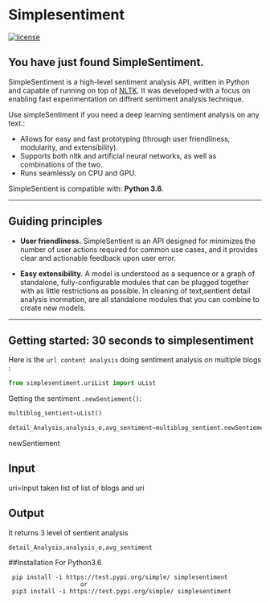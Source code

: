 ﻿# Simplesentiment

[![license](https://img.shields.io/github/license/mashape/apistatus.svg?maxAge=2592000)](https://github.com/keras-team/keras/blob/master/LICENSE)

## You have just found SimpleSentiment.

SimpleSentiment is a high-level sentiment analysis API, written in Python and capable of running on top of [NLTK](https://github.com/nltk/nltk). It was developed with a focus on enabling fast experimentation on diffrent sentiment analysis technique.

Use simpleSentiment if you need a deep learning sentiment analysis on any text.:

- Allows for easy and fast prototyping (through user friendliness, modularity, and extensibility).
- Supports both nltk and artificial neural networks, as well as combinations of the two.
- Runs seamlessly on CPU and GPU.

SimpleSentient is compatible with: __Python 3.6__.


------------------


## Guiding principles

- __User friendliness.__ SimpleSentient is an API designed for minimizes the number of user actions required for common use cases, and it provides clear and actionable feedback upon user error.



- __Easy extensibility.__ A model is understood as a sequence or a graph of standalone, fully-configurable modules that can be plugged together with as little restrictions as possible. In cleaning of text,sentient detail analysis inormation, are all standalone modules that you can combine to create new models.



------------------


## Getting started: 30 seconds to simplesentiment

Here is the `url content analysis` doing sentiment analysis on multiple blogs :

```python
from simplesentiment.uriList import uList

```

Getting the sentiment `.newSentiement()`:

```python
multiblog_sentient=uList()

detail_Analysis,analysis_o,avg_sentiment=multiblog_sentient.newSentiement(['http://blogurl'])
```
newSentiement
## Input
uri=Input taken list of list of blogs and uri
## Output
It returns 3 level of sentient analysis
```
detail_Analysis,analysis_o,avg_sentiment
```
##Installation
For Python3.6
```
 pip install -i https://test.pypi.org/simple/ simplesentiment
                    or
 pip3 install -i https://test.pypi.org/simple/ simplesentiment
  ```
